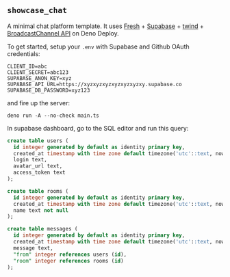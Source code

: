 ## `showcase_chat`

A minimal chat platform template. It uses [Fresh](https://fresh.deno.dev) +
[Supabase](https://supabase.io) + [twind](https://twind.dev) +
[BroadcastChannel API](https://developer.mozilla.org/en-US/docs/Web/API/Broadcast_Channel_API)
on Deno Deploy.

To get started, setup your `.env` with Supabase and Github OAuth credentials:

```
CLIENT_ID=abc
CLIENT_SECRET=abc123
SUPABASE_ANON_KEY=xyz
SUPABASE_API_URL=https://xyzxyzxyzxyzxyzxyzxy.supabase.co
SUPABASE_DB_PASSWORD=xyz123
```

and fire up the server:

```
deno run -A --no-check main.ts
```

In supabase dashboard, go to the SQL editor and run this query:

```sql
create table users (
  id integer generated by default as identity primary key,
  created_at timestamp with time zone default timezone('utc'::text, now()) not null,
  login text,
  avatar_url text,
  access_token text
);

create table rooms (
  id integer generated by default as identity primary key,
  created_at timestamp with time zone default timezone('utc'::text, now()) not null,
  name text not null
);

create table messages (
  id integer generated by default as identity primary key,
  created_at timestamp with time zone default timezone('utc'::text, now()) not null,
  message text,
  "from" integer references users (id),
  "room" integer references rooms (id)
);
```
